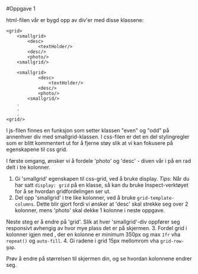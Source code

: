 #Oppgave 1

html-filen vår er bygd opp av div'er med disse klassene:

```
<grid>
    <smallgrid>
        <desc>
            <textHolder/>
        <desc/>
        <photo/>
    <smallgrid/>
    
    <smallgrid>
            <desc>
                <textHolder/>
            <desc/>
            <photo/>
        <smallgrid/>
    .
    .
    .
<grid/>
```
I js-filen finnes en funksjon som setter klassen "even" og "odd" på annenhver div med smallgrid-klassen.
I css-filen er det en del stylingregler som er blitt kommentert ut for å fjerne støy slik at vi kan fokusere på egenskapene til css grid. 

I første omgang, ønsker vi å fordele 'photo' og 'desc' - diven vår i på en rad delt i tre kolonner.
1. Gi 'smallgrid' egenskapen til css-grid, ved å bruke display.
_Tips:_ Når du har satt `display: grid` på en klasse, så kan du bruke Inspect-verktøyet for å se hvordan gridfordelingen ser ut. 
2. Del opp 'smallgrid' i tre like kolonner, ved å bruke `grid-template-columns`. Dette blir gjort fordi vi ønsker at 'desc' skal strekke seg over 2 kolonner, mens 'photo' skal dekke 1 kolonne i neste oppgave.  

Neste steg er å endre på 'grid'. Slik at hver 'smallgrid'-div oppfører seg responsivt avhengig av hvor mye plass det er på skjermen. 
3.  Fordel grid i kolonner igjen med , der en kolonne er minimum 350px og max ``1fr`` vha ``repeat()`` og ``auto-fill``.
4. Gi radene i grid 15px mellomrom vha ``grid-row-gap``.

Prøv å endre på størrelsen til skjermen din, og se hvordan kolonnene endrer seg. 